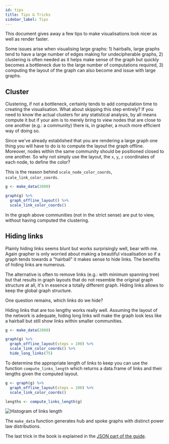 ```yaml
---
id: tips
title: Tips & Tricks
sidebar_label: Tips
---
```


This document gives away a few tips to make visualisations look nicer as well as render faster.

Some issues arise when visualising large graphs: 1) hairballs, large graphs tend to have a large number of edges making for undecipherable graphs, 2) clustering is often needed as it helps make sense of the graph but quickly becomes a bottleneck due to the large number of computations required, 3) computing the layout of the graph can also become and issue with large graphs.

## Cluster

Clustering, if not a bottleneck, certainly tends to add computation time to creating the visualisation. What about skipping this step entirely? If you need to know the actual clusters for any statistical analysis, by all means compute it but if your aim is to merely bring to view nodes that are close to one another (e.g.: a community) there is, in grapher, a much more efficient way of doing so. 

Since we've already established that you are rendering a large graph one thing you will have to do is to compute the layout the graph offline. Moreover, nodes within the same community should be positioned closed to one another. So why not simply use the layout, the `x`, `y`, `z` coordinates of each node, to define the color?

This is the reason behind `scale_node_color_coords`, `scale_link_color_coords`.

```r
g <- make_data(2000)

graph(g) %>% 
  graph_offline_layout() %>% 
  scale_link_color_coords()
```

In the graph above communities (not in the strict sense) are put to view, without having computed the clustering.

## Hiding links

Plainly hiding links seems blunt but works surprisingly well, bear with me. Again grapher is only worried about making a beautiful visualisation so if a graph tends towards a "hairball" it makes sense to hide links. The benefits of hiding links are numerous. 

The alternative is often to remove links (e.g.: with minimum spanning tree) but that results in graph layouts that do not resemble the original graph structure at all, it's in essence a totally different graph. Hiding links allows to keep the global graph structure. 

One question remains, which links do we hide?

Hiding links that are too lengthy works really well. Assuming the layout of the network is adequate, hiding long links will make the graph look less like a hairball but still show links within smaller communities.

```r
g <- make_data(2000)

graph(g) %>% 
  graph_offline_layout(steps = 100) %>% 
  scale_link_color_coords() %>% 
  hide_long_links(75)
```

To determine the appropriate length of links to keep you can use the function `compute_links_length` which returns a data.frame of links and their lengths given the computed layout.

```r
g <- graph(g) %>% 
  graph_offline_layout(steps = 100) %>% 
  scale_link_color_coords()

lengths <- compute_links_length(g)
```

![Histogram of links length](../img/length_histogram.png)

The `make_data` function generates hub and spoke graphs with distinct power law distributions.

The last trick in the book is explained in the [JSON part of the guide](shiny.md#json).